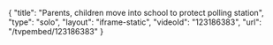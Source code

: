 {
    "title": "Parents, children move into school to protect polling station",
    "type": "solo",
    "layout": "iframe-static",
    "videoId": "123186383",
    "url": "\/tvpembed\/123186383"
}